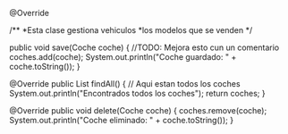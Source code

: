 @Override

/**
*Esta clase gestiona vehiculos
*los modelos que se venden
*/

public void save(Coche coche) {
  //TODO: Mejora esto cun un comentario
    coches.add(coche);
    System.out.println("Coche guardado: " + coche.toString());
}

@Override
public List<Coche> findAll() {
  // Aqui estan todos los coches
    System.out.println("Encontrados todos los coches");
    return coches;
}

@Override
public void delete(Coche coche) {
    coches.remove(coche);
    System.out.println("Coche eliminado: " + coche.toString());
}
